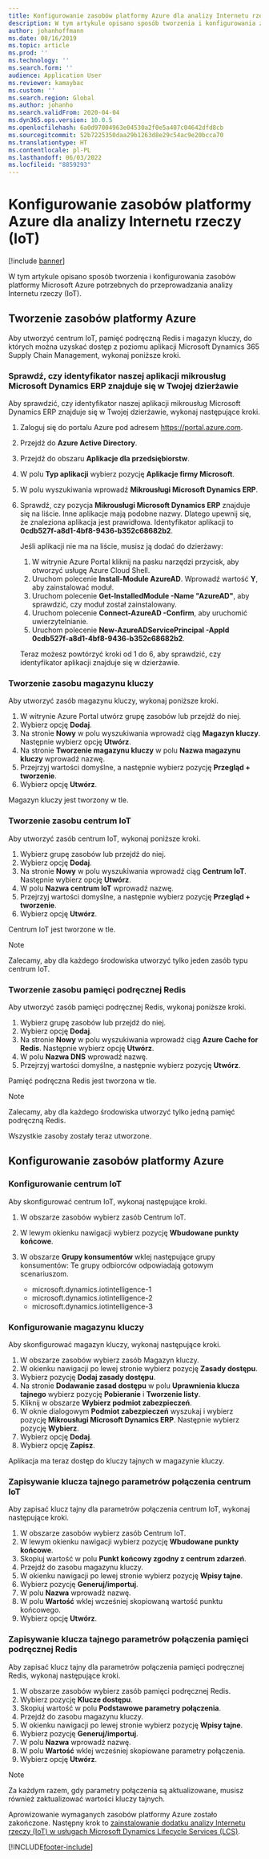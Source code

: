 ```yaml
---
title: Konfigurowanie zasobów platformy Azure dla analizy Internetu rzeczy (IoT)
description: W tym artykule opisano sposób tworzenia i konfigurowania zasobów platformy Microsoft Azure potrzebnych do przeprowadzania analizy Internetu rzeczy (IoT).
author: johanhoffmann
ms.date: 08/16/2019
ms.topic: article
ms.prod: ''
ms.technology: ''
ms.search.form: ''
audience: Application User
ms.reviewer: kamaybac
ms.custom: ''
ms.search.region: Global
ms.author: johanho
ms.search.validFrom: 2020-04-04
ms.dyn365.ops.version: 10.0.5
ms.openlocfilehash: 6a0d97004963e04530a2f0e5a407c04642dfd8cb
ms.sourcegitcommit: 52b7225350daa29b1263d8e29c54ac9e20bcca70
ms.translationtype: HT
ms.contentlocale: pl-PL
ms.lasthandoff: 06/03/2022
ms.locfileid: "8859293"
---
```

# <a name="set-up-azure-resources-for-iot-intelligence"></a>Konfigurowanie zasobów platformy Azure dla analizy Internetu rzeczy (IoT)

[!include [banner](../../includes/banner.md)]

W tym artykule opisano sposób tworzenia i konfigurowania zasobów platformy Microsoft Azure potrzebnych do przeprowadzania analizy Internetu rzeczy (IoT).

## <a name="create-azure-resources"></a>Tworzenie zasobów platformy Azure

Aby utworzyć centrum IoT, pamięć podręczną Redis i magazyn kluczy, do których można uzyskać dostęp z poziomu aplikacji Microsoft Dynamics 365 Supply Chain Management, wykonaj poniższe kroki.

### <a name="verify-that-the-microsoft-dynamics-erp-microservices-first-party-app-id-is-in-your-tenant"></a>Sprawdź, czy identyfikator naszej aplikacji mikrousług Microsoft Dynamics ERP znajduje się w Twojej dzierżawie

Aby sprawdzić, czy identyfikator naszej aplikacji mikrousług Microsoft Dynamics ERP znajduje się w Twojej dzierżawie, wykonaj następujące kroki.

1. Zaloguj się do portalu Azure pod adresem <https://portal.azure.com>.
2. Przejdź do **Azure Active Directory**.
3. Przejdź do obszaru **Aplikacje dla przedsiębiorstw**.
4. W polu **Typ aplikacji** wybierz pozycję **Aplikacje firmy Microsoft**.
5. W polu wyszukiwania wprowadź **Mikrousługi Microsoft Dynamics ERP**.
6. Sprawdź, czy pozycja **Mikrousługi Microsoft Dynamics ERP** znajduje się na liście. Inne aplikacje mają podobne nazwy. Dlatego upewnij się, że znaleziona aplikacja jest prawidłowa. Identyfikator aplikacji to **0cdb527f-a8d1-4bf8-9436-b352c68682b2**.

    Jeśli aplikacji nie ma na liście, musisz ją dodać do dzierżawy:

    1. W witrynie Azure Portal kliknij na pasku narzędzi przycisk, aby otworzyć usługę Azure Cloud Shell.
    2. Uruchom polecenie **Install-Module AzureAD**. Wprowadź wartość **Y**, aby zainstalować moduł.
    3. Uruchom polecenie **Get-InstalledModule -Name "AzureAD"**, aby sprawdzić, czy moduł został zainstalowany.
    4. Uruchom polecenie **Connect-AzureAD -Confirm**, aby uruchomić uwierzytelnianie.
    5. Uruchom polecenie **New-AzureADServicePrincipal -AppId 0cdb527f-a8d1-4bf8-9436-b352c68682b2**.

    Teraz możesz powtórzyć kroki od 1 do 6, aby sprawdzić, czy identyfikator aplikacji znajduje się w dzierżawie.

### <a name="create-a-key-vault-resource"></a>Tworzenie zasobu magazynu kluczy

Aby utworzyć zasób magazynu kluczy, wykonaj poniższe kroki.

1. W witrynie Azure Portal utwórz grupę zasobów lub przejdź do niej.
2. Wybierz opcję **Dodaj**.
3. Na stronie **Nowy** w polu wyszukiwania wprowadź ciąg **Magazyn kluczy**. Następnie wybierz opcję **Utwórz**.
4. Na stronie **Tworzenie magazynu kluczy** w polu **Nazwa magazynu kluczy** wprowadź nazwę.
5. Przejrzyj wartości domyślne, a następnie wybierz pozycję **Przegląd + tworzenie**.
6. Wybierz opcję **Utwórz**.

Magazyn kluczy jest tworzony w tle.

### <a name="create-an-iot-hub-resource"></a>Tworzenie zasobu centrum IoT

Aby utworzyć zasób centrum IoT, wykonaj poniższe kroki.

1. Wybierz grupę zasobów lub przejdź do niej.
2. Wybierz opcję **Dodaj**.
3. Na stronie **Nowy** w polu wyszukiwania wprowadź ciąg **Centrum IoT**. Następnie wybierz opcję **Utwórz**.
4. W polu **Nazwa centrum IoT** wprowadź nazwę.
5. Przejrzyj wartości domyślne, a następnie wybierz pozycję **Przegląd + tworzenie**.
6. Wybierz opcję **Utwórz**.

Centrum IoT jest tworzone w tle.

> [!NOTE]
> Zalecamy, aby dla każdego środowiska utworzyć tylko jeden zasób typu centrum IoT.

### <a name="create-a-redis-cache-resource"></a>Tworzenie zasobu pamięci podręcznej Redis

Aby utworzyć zasób pamięci podręcznej Redis, wykonaj poniższe kroki.

1. Wybierz grupę zasobów lub przejdź do niej.
2. Wybierz opcję **Dodaj**.
3. Na stronie **Nowy** w polu wyszukiwania wprowadź ciąg **Azure Cache for Redis**. Następnie wybierz opcję **Utwórz**.
4. W polu **Nazwa DNS** wprowadź nazwę.
5. Przejrzyj wartości domyślne, a następnie wybierz pozycję **Utwórz**.

Pamięć podręczna Redis jest tworzona w tle.

> [!NOTE]
> Zalecamy, aby dla każdego środowiska utworzyć tylko jedną pamięć podręczną Redis.

Wszystkie zasoby zostały teraz utworzone.

## <a name="configure-the-azure-resources"></a>Konfigurowanie zasobów platformy Azure

### <a name="configure-the-iot-hub"></a>Konfigurowanie centrum IoT

Aby skonfigurować centrum IoT, wykonaj następujące kroki.

1. W obszarze zasobów wybierz zasób Centrum IoT.
2. W lewym okienku nawigacji wybierz pozycję **Wbudowane punkty końcowe**.
3. W obszarze **Grupy konsumentów** wklej następujące grupy konsumentów: Te grupy odbiorców odpowiadają gotowym scenariuszom.

    + microsoft.dynamics.iotintelligence-1
    + microsoft.dynamics.iotintelligence-2
    + microsoft.dynamics.iotintelligence-3

### <a name="configure-the-key-vault"></a>Konfigurowanie magazynu kluczy

Aby skonfigurować magazyn kluczy, wykonaj następujące kroki.

1. W obszarze zasobów wybierz zasób Magazyn kluczy.
2. W okienku nawigacji po lewej stronie wybierz pozycję **Zasady dostępu**.
3. Wybierz pozycję **Dodaj zasady dostępu**.
4. Na stronie **Dodawanie zasad dostępu** w polu **Uprawnienia klucza tajnego** wybierz pozycję **Pobieranie** i **Tworzenie listy**.
5. Kliknij w obszarze **Wybierz podmiot zabezpieczeń**.
6. W oknie dialogowym **Podmiot zabezpieczeń** wyszukaj i wybierz pozycję **Mikrousługi Microsoft Dynamics ERP**. Następnie wybierz pozycję **Wybierz**.
7. Wybierz opcję **Dodaj**.
8. Wybierz opcję **Zapisz**.

Aplikacja ma teraz dostęp do kluczy tajnych w magazynie kluczy.

### <a name="save-the-iot-hub-connection-string-secret"></a>Zapisywanie klucza tajnego parametrów połączenia centrum IoT

Aby zapisać klucz tajny dla parametrów połączenia centrum IoT, wykonaj następujące kroki.

1. W obszarze zasobów wybierz zasób Centrum IoT.
2. W lewym okienku nawigacji wybierz pozycję **Wbudowane punkty końcowe**.
3. Skopiuj wartość w polu **Punkt końcowy zgodny z centrum zdarzeń**.
4. Przejdź do zasobu magazynu kluczy.
5. W okienku nawigacji po lewej stronie wybierz pozycję **Wpisy tajne**.
6. Wybierz pozycję **Generuj/importuj**.
7. W polu **Nazwa** wprowadź nazwę.
8. W polu **Wartość** wklej wcześniej skopiowaną wartość punktu końcowego.
9. Wybierz opcję **Utwórz**.

### <a name="save-the-redis-cache-connection-string-secret"></a>Zapisywanie klucza tajnego parametrów połączenia pamięci podręcznej Redis

Aby zapisać klucz tajny dla parametrów połączenia pamięci podręcznej Redis, wykonaj następujące kroki.

1. W obszarze zasobów wybierz zasób pamięci podręcznej Redis.
2. Wybierz pozycję **Klucze dostępu**.
3. Skopiuj wartość w polu **Podstawowe parametry połączenia**.
4. Przejdź do zasobu magazynu kluczy.
5. W okienku nawigacji po lewej stronie wybierz pozycję **Wpisy tajne**.
6. Wybierz pozycję **Generuj/importuj**.
7. W polu **Nazwa** wprowadź nazwę.
8. W polu **Wartość** wklej wcześniej skopiowane parametry połączenia.
9. Wybierz opcję **Utwórz**.

> [!NOTE]
> Za każdym razem, gdy parametry połączenia są aktualizowane, musisz również zaktualizować wartości kluczy tajnych.

Aprowizowanie wymaganych zasobów platformy Azure zostało zakończone. Następny krok to [zainstalowanie dodatku analizy Internetu rzeczy (IoT) w usługach Microsoft Dynamics Lifecycle Services (LCS)](iot-lcs-setup.md).


[!INCLUDE[footer-include](../../includes/footer-banner.md)]
